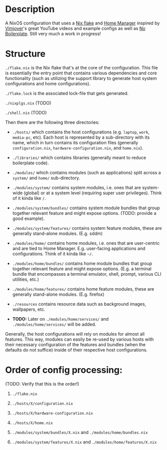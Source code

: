# Description

A NixOS configuration that uses a [Nix flake](https://nixos.wiki/wiki/flakes) and [Home Manager](https://nixos.wiki/wiki/Home_Manager) inspired by [Vimjoyer](https://www.youtube.com/@vimjoyer)'s great YouTube videos and example configs as well as [No Boilerplate](https://www.youtube.com/@NoBoilerplate). Still very much a work in progress!

# Structure

`./flake.nix` is the Nix flake that's at the core of the configuration. This file is essentially the entry point that contains various dependencies and core functionality (such as utilizing the support library to generate host system configurations and home configurations).

`./flake.lock` is the associated lock-file that gets generated.

`./nixplgs.nix` (TODO)

`./shell.nix` (TODO)

Then there are the following three directories:

* `./hosts/` which contains the host configurations (e.g. `laptop`, `work`, `media-pc`, etc). Each host is represented by a sub-directory with its name, which in turn contains its configuration files (generally `configuration.nix`, `hardware-configuration.nix`, and `home.nix`).

* `./libraries/` which contains libraries (generally meant to reduce boilerplate code). 

* `./modules/` which contains modules (such as applications) split across a `system/` and `home/` sub-directory.

* `./modules/system/` contains system modules, i.e. ones that are system-wide (global) or at a system level (requiring super user privileges). Think of it kinda like `/`.

* `./modules/system/bundles/` contains system module bundles that group together relevant feature and might expose options. (TODO: provide a good example).

* `./modules/system/features/` contains system feature modules, these are generally stand-alone modules. (E.g. sddm)

* `./modules/home/` contains home modules, i.e. ones that are user-centric and are tied to Home Manager. E.g. user-facing applications and configurations. Think of it kinda like `~/`.

* `./modules/home/bundles/` contains home module bundles that group together relevant feature and might expose options. (E.g. a terminal bundle that encompasses a terminal emulator, shell, prompt, various CLI utilities, etc.)

* `./modules/home/features/` contains home feature modules, these are generally stand-alone modules. (E.g. firefox)

* `./resources` contains resource data such as background images, wallpapers, etc.

* **TODO:** Later on `./modules/home/services/` and `./modules/home/services/` will be added.

Generally, the host configurations will rely on modules for almost all features. This way, modules can easily be re-used by various hosts with their necessary configuration of the features and bundles (when the defaults do not suffice) inside of their respective host configurations.



# Order of config processing:

(TODO: Verify that this is the order!)

1. `./flake.nix`

2. `./hosts/X/configuration.nix`

3. `./hosts/X/hardware-configuration.nix`

4. `./hosts/X/home.nix`

5. `./modules/system/bundles/X.nix` and `./modules/home/bundles.nix`

6. `./modules/system/features/X.nix` and `./modules/home/features/X.nix`
